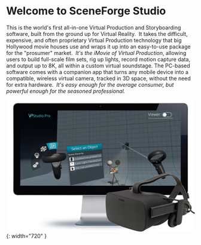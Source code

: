 <!-- ---
template: overrides/main.html
title: SceneForge Studio
--- -->

# Welcome to SceneForge Studio
This is the world's first all-in-one Virtual Production and Storyboarding software, built from the ground up for Virtual Reality.  It takes the difficult, expensive, and often proprietary Virtual Production technology that big Hollywood movie houses use and wraps it up into an easy-to-use package for the "prosumer" market. 
*It's the iMovie of Virtual Production*, allowing users to build full-scale film sets, rig up lights, record motion capture data, and output up to 8K, all within a custom virtual soundstage. The PC-based software comes with a companion app that turns any mobile device into a compatible, wireless virtual camera, tracked in 3D space, without the need for extra hardware.  
*It's easy enough for the average consumer, but powerful enough for the seasoned professional.*

![Screenshot](img\desktopWithHeadset.png){: width="720" }